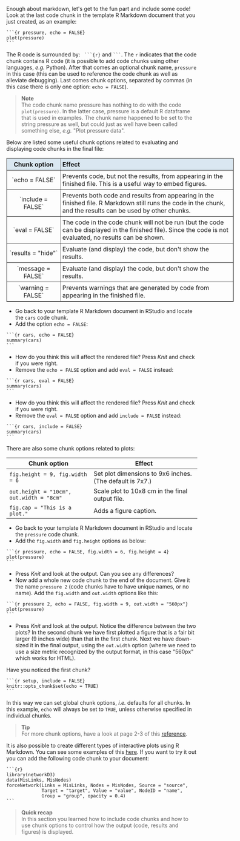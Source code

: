 Enough about markdown, let's get to the fun part and include some code! Look at
the last code chunk in the template R Markdown document that you just created,
as an example:

````
```{r pressure, echo = FALSE}
plot(pressure)
```
````

The R code is surrounded by: ` ```{r}` and ` ``` `. The `r` indicates that the
code chunk contains R code (it is possible to add code chunks using other
languages, *e.g.* Python). After that comes an optional chunk name, `pressure`
in this case (this can be used to reference the code chunk as well as alleviate
debugging). Last comes chunk options, separated by commas (in this case there is
only one option: `echo = FALSE`).

> **Note** <br>
> The code chunk name pressure has nothing to do with the code `plot(pressure)`. 
> In the latter case, pressure is a default R dataframe that is used in examples. 
> The chunk name happened to be set to the string pressure as well, but could 
> just as well have been called something else, *e.g.* "Plot pressure data".

Below are listed some useful chunk options related to evaluating and displaying
code chunks in the final file:

<table class="table table-hover table-condensed" border=1; style="width:600px; margin-left:auto; margin-right:auto;">
    <thead style="background-color:#DAE7F1">
        <tr>
            <td style="padding:5px; width:130px; text-align:center;"> <font size="3"><b> Chunk option </b> </td>
            <td style="padding:5px"> <font size="3"><b> Effect </b> </td>
        </tr>
    </thead>
    <tr>
        <td style="padding:5px; vertical-align:middle; text-align:center;"> <font size="3"> `echo = FALSE` </td>
        <td style="padding:5px"> <font size="3"> Prevents code, but not the results, from appearing in the finished file. This is a useful way to embed figures. </td>
    </tr>
    <tr>
        <td style="padding:5px; vertical-align:middle; text-align:center;"> <font size="3"> `include = FALSE` </td>
        <td style="padding:5px"> <font size="3">  Prevents both code and results from appearing in the finished file. R Markdown still runs the code in the chunk, and the results can be used by other chunks. </td>
    </tr>
    <tr>
        <td style="padding:5px; vertical-align:middle; text-align:center;"> <font size="3"> `eval = FALSE` </td>
        <td style="padding:5px"> <font size="3">  The code in the code chunk will not be run (but the code can be displayed in the finished file). Since the code is not evaluated, no results can be shown. </td>
    </tr>
    <tr>
        <td style="padding:5px; vertical-align:middle; text-align:center;"> <font size="3"> `results = "hide"` </td>
        <td style="padding:5px"> <font size="3"> Evaluate (and display) the code, but don't show the results. </td>
    </tr>
    <tr>
        <td style="padding:5px; vertical-align:middle; text-align:center;"> <font size="3"> `message = FALSE` </td>
        <td style="padding:5px"> <font size="3"> Evaluate (and display) the code, but don't show the results. </td>
    </tr>
    <tr>
        <td style="padding:5px; vertical-align:middle; text-align:center"> <font size="3"> `warning = FALSE` </td>
        <td style="padding:5px"> <font size="3"> Prevents warnings that are generated by code from appearing in the finished file. </td>
    </tr>
</table>

* Go back to your template R Markdown document in RStudio and locate the `cars`
  code chunk.
* Add the option `echo = FALSE`:

````
```{r cars, echo = FALSE}
summary(cars)
```
````

* How do you think this will affect the rendered file? Press *Knit* and check if
  you were right.
* Remove the `echo = FALSE` option and add `eval = FALSE` instead:

````
```{r cars, eval = FALSE}
summary(cars)
```
````

* How do you think this will affect the rendered file? Press *Knit* and check if
  you were right.
* Remove the `eval = FALSE` option and add `include = FALSE` instead:

````
```{r cars, include = FALSE}
summary(cars)
```
````

There are also some chunk options related to plots:

| Chunk option | Effect |
|------|-------|
| `fig.height = 9, fig.width = 6` | Set plot dimensions to 9x6 inches. (The default is 7x7.) |
| `out.height = "10cm", out.width = "8cm"` | Scale plot to 10x8 cm in the final output file. |
| `fig.cap = "This is a plot."` | Adds a figure caption.


* Go back to your template R Markdown document in RStudio and locate the
  `pressure` code chunk.
* Add the `fig.width` and `fig.height` options as below:

````
```{r pressure, echo = FALSE, fig.width = 6, fig.height = 4}
plot(pressure)
```
````

* Press *Knit* and look at the output. Can you see any differences?
* Now add a whole new code chunk to the end of the document. Give it the name
  `pressure 2` (code chunks have to have unique names, or no
  name). Add the `fig.width` and `out.width` options like this:

````
```{r pressure 2, echo = FALSE, fig.width = 9, out.width = "560px"}
plot(pressure)
```
````

* Press *Knit* and look at the output. Notice the difference between the two
  plots? In the second chunk we have first plotted a figure that is a fair bit
  larger (9 inches wide) than that in the first chunk. Next we have down-sized
  it in the final output, using the `out.width` option (where we need to use
  a size metric recognized by the output format, in this case "560px" which
  works for HTML).

Have you noticed the first chunk?

````
```{r setup, include = FALSE}
knitr::opts_chunk$set(echo = TRUE)
```
````

In this way we can set global chunk options, *i.e.* defaults for all chunks. In
this example, `echo` will always be set to `TRUE`, unless otherwise specified
in individual chunks.

> **Tip** <br>
> For more chunk options, have a look at page 2-3 of this [reference](
> https://www.rstudio.com/wp-content/uploads/2015/03/rmarkdown-reference.pdf).

It is also possible to create different types of interactive plots using
R Markdown. You can see some examples of this [here](http://www.htmlwidgets.org/showcase_networkD3.html).
If you want to try it out you can add the following code chunk to your document:

````
```{r}
library(networkD3)
data(MisLinks, MisNodes)
forceNetwork(Links = MisLinks, Nodes = MisNodes, Source = "source",
             Target = "target", Value = "value", NodeID = "name",
             Group = "group", opacity = 0.4)
```
````

> **Quick recap** <br>
> In this section you learned how to include code chunks and how to use chunk
> options to control how the output (code, results and figures) is displayed.

